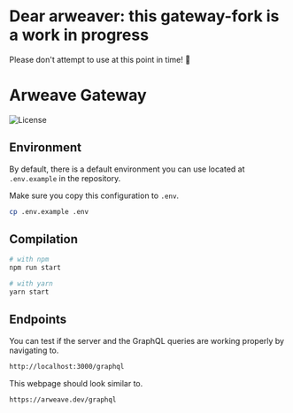 # Dear arweaver: this gateway-fork is a work in progress
Please don't attempt to use at this point in time! :pray:

# Arweave Gateway

![License](https://img.shields.io/badge/license-MIT-blue.svg)

## Environment

By default, there is a default environment you can use located at `.env.example` in the repository.


Make sure you copy this configuration to `.env`.

```bash
cp .env.example .env
```

## Compilation

```bash
# with npm
npm run start

# with yarn
yarn start
```

## Endpoints

You can test if the server and the GraphQL queries are working properly by navigating to.

```bash
http://localhost:3000/graphql
```

This webpage should look similar to.

```bash
https://arweave.dev/graphql
```
